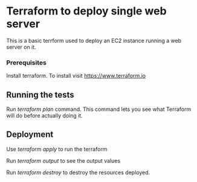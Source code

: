 # Terraform to deploy single web server

This is a basic terrform used to deploy an EC2 instance running a web server on it.

### Prerequisites

Install terraform. To install visit https://www.terraform.io

## Running the tests

Run *terraform plan* command. This command lets you see what Terraform will do before actually doing it.

## Deployment

Use *terraform apply* to run the terraform

Run *terraform output* to see the output values

Run *terraform destroy* to destroy the resources deployed. 
